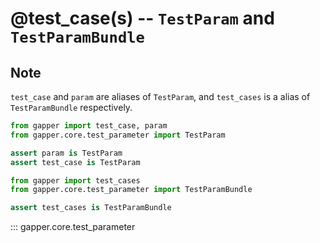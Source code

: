 # @test_case(s) -- `TestParam` and `TestParamBundle`

## Note

`test_case` and `param` are aliases of `TestParam`, and `test_cases` is a alias of `TestParamBundle` respectively.

```python
from gapper import test_case, param
from gapper.core.test_parameter import TestParam

assert param is TestParam
assert test_case is TestParam
```

```python
from gapper import test_cases
from gapper.core.test_parameter import TestParamBundle

assert test_cases is TestParamBundle
```

::: gapper.core.test_parameter